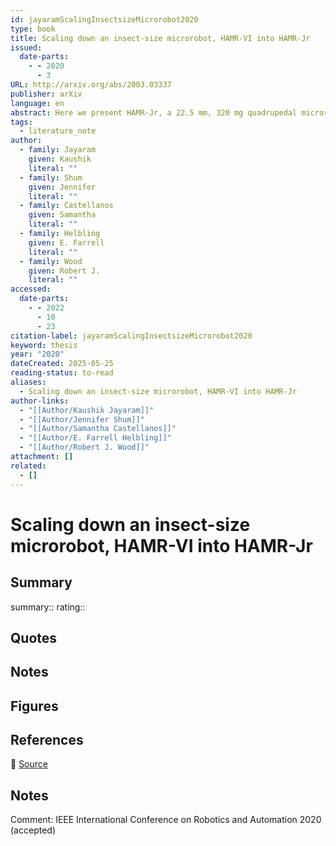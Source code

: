 ```yaml
---
id: jayaramScalingInsectsizeMicrorobot2020
type: book
title: Scaling down an insect-size microrobot, HAMR-VI into HAMR-Jr
issued:
  date-parts:
    - - 2020
      - 3
URL: http://arxiv.org/abs/2003.03337
publisher: arXiv
language: en
abstract: Here we present HAMR-Jr, a 22.5 mm, 320 mg quadrupedal microrobot. With eight independently actuated degrees of freedom, HAMR-Jr is, to our knowledge, the most mechanically dexterous legged robot at its scale and is capable of high-speed locomotion (13.91 bodylengths s−1) at a variety of stride frequencies (1-200 Hz) using multiple gaits. We achieved this using a design and fabrication process that is ﬂexible, allowing scaling with minimum changes to our workﬂow. We further characterized HAMR-Jr’s open-loop locomotion and compared it with the larger scale HAMR-VI microrobot to demonstrate the effectiveness of scaling laws in predicting running performance.
tags:
  - literature_note
author:
  - family: Jayaram
    given: Kaushik
    literal: ""
  - family: Shum
    given: Jennifer
    literal: ""
  - family: Castellanos
    given: Samantha
    literal: ""
  - family: Helbling
    given: E. Farrell
    literal: ""
  - family: Wood
    given: Robert J.
    literal: ""
accessed:
  date-parts:
    - - 2022
      - 10
      - 23
citation-label: jayaramScalingInsectsizeMicrorobot2020
keyword: thesis
year: "2020"
dateCreated: 2025-05-25
reading-status: to-read
aliases:
  - Scaling down an insect-size microrobot, HAMR-VI into HAMR-Jr
author-links:
  - "[[Author/Kaushik Jayaram]]"
  - "[[Author/Jennifer Shum]]"
  - "[[Author/Samantha Castellanos]]"
  - "[[Author/E. Farrell Helbling]]"
  - "[[Author/Robert J. Wood]]"
attachment: []
related:
  - []
---
```


# Scaling down an insect-size microrobot, HAMR-VI into HAMR-Jr

## Summary
summary::
rating::

## Quotes

## Notes

## Figures

## References

🔗 [Source](http://arxiv.org/abs/2003.03337)

## Notes

Comment: IEEE International Conference on Robotics and Automation 2020 (accepted)

